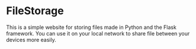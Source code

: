 # FileStorage
This is a simple website for storing files made in Python and the Flask framework.
You can use it on your local network to share file between your devices more easily.
